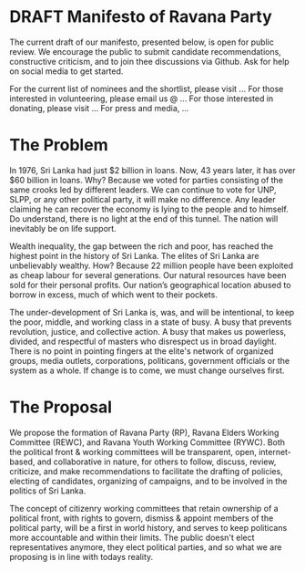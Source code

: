 # DRAFT Manifesto of Ravana Party

The current draft of our manifesto, presented below, is open for public review.
We encourage the public to submit candidate recommendations, constructive criticism, and to join thee discussions via Github. Ask for help on social media to get started.

For the current list of nominees and the shortlist, please visit ...
For those interested in volunteering, please email us @ ...
For those interested in donating, please visit ...
For press and media, ...

# The Problem

In 1976, Sri Lanka had just $2 billion in loans. Now, 43 years later, it has over $60 billion in loans. Why? Because we voted for parties consisting of the same crooks led by different leaders. We can continue to vote for UNP, SLPP, or any other political party, it will make no difference. Any leader claiming he can recover the economy is lying to the people and to himself. Do understand, there is no light at the end of this tunnel. The nation will inevitably be on life support.

Wealth inequality, the gap between the rich and poor, has reached the highest point in the history of Sri Lanka. The elites of Sri Lanka are unbelievably wealthy. How? Because 22 million people have been exploited as cheap labour for several generations. Our natural resources have been sold for their personal profits. Our nation’s geographical location abused to borrow in excess, much of which went to their pockets.

The under-development of Sri Lanka is, was, and will be intentional, to keep the poor, middle, and working class in a state of busy. A busy that prevents revolution, justice, and collective action. A busy that makes us powerless, divided, and respectful of masters who disrespect us in broad daylight. There is no point in pointing fingers at the elite's network of organized groups, media outlets, corporations, politicans, government officials or the system as a whole. If change is to come, we must change ourselves first.

# The Proposal

We propose the formation of Ravana Party (RP), Ravana Elders Working Committee (REWC), and Ravana Youth Working Committee (RYWC). Both the political front & working committees will be transparent, open, internet-based, and collaborative in nature, for others to follow, discuss, review, criticize, and make recommendations to facilitate the drafting of policies, electing of candidates, organizing of campaigns, and to be involved in the politics of Sri Lanka.

The concept of citizenry working committees that retain ownership of a political front, with rights to govern, dismiss & appoint members of the political party, will be a first in world history, and serves to keep politicans more accountable and within their limits. The public doesn't elect representatives anymore, they elect political parties, and so what we are proposing is in line with todays reality.
